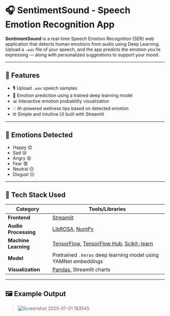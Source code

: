 # 🎧 SentimentSound - Speech Emotion Recognition App

**SentimentSound** is a real-time Speech Emotion Recognition (SER) web application that detects human emotions from audio using Deep Learning.  
Upload a `.wav` file of your speech, and the app predicts the emotion you’re expressing — along with personalized suggestions to support your mood.

---

## 🚀 Features

- 🎙️ Upload `.wav` speech samples  
- 🤖 Emotion prediction using a trained deep learning model  
- 📊 Interactive emotion probability visualization  
- 💡 AI-powered wellness tips based on detected emotion  
- 🌐 Simple and intuitive UI built with Streamlit  

---

## 🧠 Emotions Detected

- Happy 😊  
- Sad 😢  
- Angry 😡  
- Fear 😨  
- Neutral 😐  
- Disgust 😖  

---

## 🧰 Tech Stack Used

| Category            | Tools/Libraries                                     |
|---------------------|-----------------------------------------------------|
| **Frontend**        | [Streamlit](https://streamlit.io)                   |
| **Audio Processing**| [LibROSA](https://librosa.org/), [NumPy](https://numpy.org/) |
| **Machine Learning**| [TensorFlow](https://www.tensorflow.org/), [TensorFlow Hub](https://tfhub.dev), [Scikit-learn](https://scikit-learn.org/) |
| **Model**           | Pretrained `.keras` deep learning model using YAMNet embeddings |
| **Visualization**   | [Pandas](https://pandas.pydata.org/), Streamlit charts |

---

## 🖼️ Example Output

> ![Screenshot 2025-07-01 183545](https://github.com/user-attachments/assets/db0bcf73-8caa-4912-a14f-da6d801dc6db)


